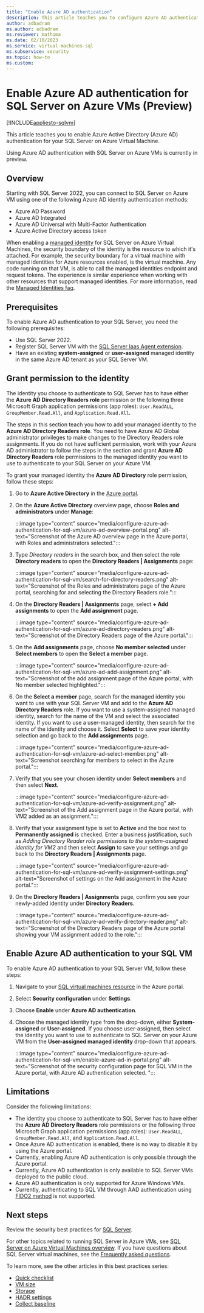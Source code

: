 ```yaml
---
title: "Enable Azure AD authentication"
description: This article teaches you to configure Azure AD authentication for your SQL Server on Azure VM. 
author: adbadram
ms.author: adbadram
ms.reviewer: mathoma
ms.date: 02/10/2023
ms.service: virtual-machines-sql
ms.subservice: security
ms.topic: how-to
ms.custom: 
---
```

# Enable Azure AD authentication for SQL Server on Azure VMs (Preview)
[!INCLUDE[appliesto-sqlvm](../../includes/appliesto-sqlvm.md)]

This article teaches you to enable Azure Active Directory (Azure AD) authentication for your SQL Server on Azure Virtual Machine. 

Using Azure AD authentication with SQL Server on Azure VMs is currently in preview. 

## Overview

Starting with SQL Server 2022, you can connect to SQL Server on Azure VM using one of the following Azure AD identity authentication methods: 

- Azure AD Password
- Azure AD Integrated
- Azure AD Universal with Multi-Factor Authentication
- Azure Active Directory access token 


When enabling a [managed identity](/azure/active-directory/managed-identities-azure-resources/overview#managed-identity-types) for SQL Server on Azure Virtual Machines, the security boundary of the identity is the resource to which it's attached. For example, the security boundary for a virtual machine with managed identities for Azure resources enabled, is the virtual machine. Any code running on that VM, is able to call the managed identities endpoint and request tokens. The experience is similar experience when working with other resources that support managed identities. For more information, read the [Managed Identities faq](/azure/active-directory/managed-identities-azure-resources/managed-identities-faq).

## Prerequisites

To enable Azure AD authentication to  your SQL Server, you need the following prerequisites: 

- Use SQL Server 2022. 
- Register SQL Server VM with the [SQL Server Iaas Agent extension](sql-agent-extension-manually-register-single-vm.md). 
- Have an existing **system-assigned** or **user-assigned** managed identity in the same Azure AD tenant as your SQL Server VM. 

## Grant permission to the identity

The identity you choose to authenticate to SQL Server has to have either the **Azure AD Directory Readers role** permission or the following three Microsoft Graph application permissions (app roles): `User.ReadALL`, `GroupMember.Read.All`, and `Application.Read.All`. 

The steps in this section teach you how to add your managed identity to the **Azure AD Directory Readers role**. You need to have Azure AD Global administrator privileges to make changes to the Directory Readers role assignments. If you do not have sufficient permission, work with your Azure AD administrator to follow the steps in the section and grant **Azure AD Directory Readers** role permissions to the managed identity you want to use to authenticate to your SQL Server on your Azure VM. 


To grant your managed identity the **Azure AD Directory** role permission, follow these steps: 

1. Go to **Azure Active Directory** in the [Azure portal](https://portal.azure.com). 
1. On the **Azure Active Directory** overview page, choose **Roles and administrators** under **Manage**: 

      :::image type="content" source="media/configure-azure-ad-authentication-for-sql-vm/azure-ad-overview-portal.png" alt-text="Screenshot of the Azure AD overview page in the Azure portal, with Roles and administrators selected.":::

1. Type _Directory readers_ in the search box, and then select the role **Directory readers** to open the **Directory Readers | Assignments** page: 

   :::image type="content" source="media/configure-azure-ad-authentication-for-sql-vm/search-for-directory-readers.png" alt-text="Screenshot of the Roles and administrators page of the Azure portal, searching for and selecting the Directory Readers role.":::

1. On the **Directory Readers | Assignments** page, select **+ Add assignments** to open the **Add assignment** page. 

   :::image type="content" source="media/configure-azure-ad-authentication-for-sql-vm/azure-ad-directory-readers.png" alt-text="Screenshot of the Directory Readers page of the Azure portal.":::

1. On the **Add assignments** page, choose **No member selected** under **Select members** to open the **Select a member** page. 

   :::image type="content" source="media/configure-azure-ad-authentication-for-sql-vm/azure-ad-add-assignment.png" alt-text="Screenshot of the add assignment page of the Azure portal, with No member selected highlighted.":::

1. On the **Select a member** page, search for the managed identity you want to use with your SQL Server VM and add to the **Azure AD Directory Readers** role. If you want to use a system-assigned managed identity, search for the name of the VM and select the associated identity. If you want to use a user-managed identity, then search for the name of the identity and choose it. Select **Select** to save your identity selection and go back to the **Add assignments** page. 

   :::image type="content" source="media/configure-azure-ad-authentication-for-sql-vm/azure-ad-select-member.png" alt-text="Screenshot searching for members to select in the Azure portal.":::

1. Verify that you see your chosen identity under **Select members** and then select **Next**.  

   :::image type="content" source="media/configure-azure-ad-authentication-for-sql-vm/azure-ad-verify-assignment.png" alt-text="Screenshot of the Add assignment page in the Azure portal, with VM2 added as an assignment.":::

1. Verify that your assignment type is set to **Active** and the box next to **Permanently assigned** is checked. Enter a business justification, such as _Adding Directory Reader role permissions to the system-assigned identity for VM2_ and then select **Assign** to save your settings and go back to the **Directory Readers | Assignments** page. 

   :::image type="content" source="media/configure-azure-ad-authentication-for-sql-vm/azure-ad-verify-assignment-settings.png" alt-text="Screenshot of settings on the Add assignment in the Azure portal.":::

1. On the **Directory Readers | Assignments** page, confirm you see your newly-added identity under **Directory Readers**. 

   :::image type="content" source="media/configure-azure-ad-authentication-for-sql-vm/azure-ad-verify-directory-reader.png" alt-text="Screenshot of the Directory Readers page of the Azure portal showing your VM assignment added to the role.":::


## Enable Azure AD authentication to your SQL VM

To enable Azure AD authentication to your SQL Server VM, follow these steps: 

1. Navigate to your [SQL virtual machines resource](manage-sql-vm-portal.md#security-configuration) in the Azure portal. 
1. Select **Security configuration** under **Settings**. 
1. Choose **Enable** under **Azure AD authentication**. 
1. Choose the managed identity type from the drop-down, either **System-assigned** or **User-assigned**. If you choose user-assigned, then select the identity you want to use to authenticate to SQL Server on your Azure VM from the **User-assigned managed identity** drop-down that appears. 

   :::image type="content" source="media/configure-azure-ad-authentication-for-sql-vm/enable-azure-ad-in-portal.png" alt-text="Screenshot of the security configuration page for SQL VM in the Azure portal, with Azure AD authentication selected. ":::


## Limitations

Consider the following limitations: 

- The identity you choose to authenticate to SQL Server has to have either the **Azure AD Directory Readers** role permissions or the following three Microsoft Graph application permissions (app roles): `User.ReadALL`, `GroupMember.Read.All`, and `Application.Read.All`. 
- Once Azure AD authentication is enabled, there is no way to disable it by using the Azure portal. 
- Currently, enabling Azure AD authentication is only possible through the Azure portal. 
- Currently, Azure AD authentication is only available to SQL Server VMs deployed to the public cloud. 
- Azure AD authentication is only supported for Azure Windows VMs. 
- Currently, authenticating to SQL VM through AAD authentication using [FIDO2 method](/azure/active-directory/authentication/howto-authentication-passwordless-faqs) is not supported. 

## Next steps

Review the security best practices for [SQL Server](/sql/relational-databases/security/). 

For other topics related to running SQL Server in Azure VMs, see [SQL Server on Azure Virtual Machines overview](sql-server-on-azure-vm-iaas-what-is-overview.md). If you have questions about SQL Server virtual machines, see the [Frequently asked questions](frequently-asked-questions-faq.yml).

To learn more, see the other articles in this best practices series:

- [Quick checklist](performance-guidelines-best-practices-checklist.md)
- [VM size](performance-guidelines-best-practices-vm-size.md)
- [Storage](performance-guidelines-best-practices-storage.md)
- [HADR settings](hadr-cluster-best-practices.md)
- [Collect baseline](performance-guidelines-best-practices-collect-baseline.md)

